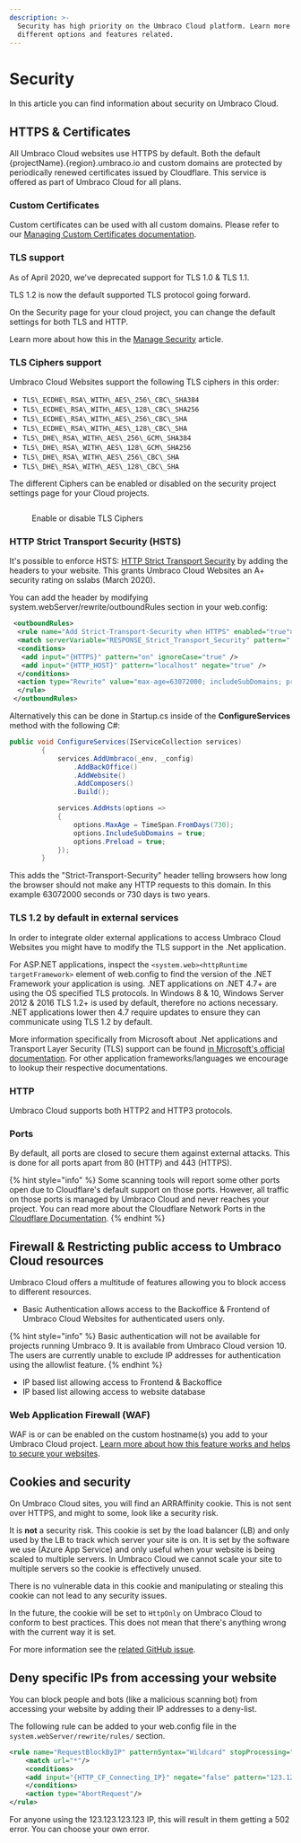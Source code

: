 ```yaml
---
description: >-
  Security has high priority on the Umbraco Cloud platform. Learn more about the
  different options and features related.
---
```


# Security

In this article you can find information about security on Umbraco Cloud.

## HTTPS & Certificates

All Umbraco Cloud websites use HTTPS by default. Both the default {projectName}.{region}.umbraco.io and custom domains are protected by periodically renewed certificates issued by Cloudflare. This service is offered as part of Umbraco Cloud for all plans.

### Custom Certificates

Custom certificates can be used with all custom domains. Please refer to our [Managing Custom Certificates documentation](../../../go-live/manage-hostnames/security-certificates.md).

### TLS support

As of April 2020, we've deprecated support for TLS 1.0 & TLS 1.1.

TLS 1.2 is now the default supported TLS protocol going forward.

On the Security page for your cloud project, you can change the default settings for both TLS and HTTP.

Learn more about how this in the [Manage Security](managing-transport-security.md) article.

### TLS Ciphers support

Umbraco Cloud Websites support the following TLS ciphers in this order:

* `TLS\_ECDHE\_RSA\_WITH\_AES\_256\_CBC\_SHA384`
* `TLS\_ECDHE\_RSA\_WITH\_AES\_128\_CBC\_SHA256`
* `TLS\_ECDHE\_RSA\_WITH\_AES\_256\_CBC\_SHA`
* `TLS\_ECDHE\_RSA\_WITH\_AES\_128\_CBC\_SHA`
* `TLS\_DHE\_RSA\_WITH\_AES\_256\_GCM\_SHA384`
* `TLS\_DHE\_RSA\_WITH\_AES\_128\_GCM\_SHA256`
* `TLS\_DHE\_RSA\_WITH\_AES\_256\_CBC\_SHA`
* `TLS\_DHE\_RSA\_WITH\_AES\_128\_CBC\_SHA`

The different Ciphers can be enabled or disabled on the security project settings page for your Cloud projects.

<figure><img src="../../../.gitbook/assets/image (7) (1) (1).png" alt=""><figcaption><p>Enable or disable TLS Ciphers</p></figcaption></figure>

### HTTP Strict Transport Security (HSTS)

It's possible to enforce HSTS: [HTTP Strict Transport Security](https://en.wikipedia.org/wiki/HTTP_Strict_Transport_Security) by adding the headers to your website. This grants Umbraco Cloud Websites an A+ security rating on sslabs (March 2020).

You can add the header by modifying system.webServer/rewrite/outboundRules section in your web.config:

```xml
 <outboundRules>
  <rule name="Add Strict-Transport-Security when HTTPS" enabled="true">
  <match serverVariable="RESPONSE_Strict_Transport_Security" pattern=".*" />
  <conditions>
   <add input="{HTTPS}" pattern="on" ignoreCase="true" />
   <add input="{HTTP_HOST}" pattern="localhost" negate="true" />
  </conditions>
  <action type="Rewrite" value="max-age=63072000; includeSubDomains; preload" />
  </rule>
 </outboundRules>
```

Alternatively this can be done in Startup.cs inside of the **ConfigureServices** method with the following C#:

```csharp
public void ConfigureServices(IServiceCollection services)
        {
            services.AddUmbraco(_env, _config)
                .AddBackOffice()
                .AddWebsite()
                .AddComposers()
                .Build();

            services.AddHsts(options =>
            {
                options.MaxAge = TimeSpan.FromDays(730);
                options.IncludeSubDomains = true;
                options.Preload = true;
            });
        }
```

This adds the "Strict-Transport-Security" header telling browsers how long the browser should not make any HTTP requests to this domain. In this example 63072000 seconds or 730 days is two years.

### TLS 1.2 by default in external services

In order to integrate older external applications to access Umbraco Cloud Websites you might have to modify the TLS support in the .Net application.

For ASP.NET applications, inspect the `<system.web><httpRuntime targetFramework>` element of web.config to find the version of the .NET Framework your application is using. .NET applications on .NET 4.7+ are using the OS specified TLS protocols. In Windows 8 & 10, Windows Server 2012 & 2016 TLS 1.2+ is used by default, therefore no actions necessary. .NET applications lower then 4.7 require updates to ensure they can communicate using TLS 1.2 by default.

More information specifically from Microsoft about .Net applications and Transport Layer Security (TLS) support can be found [in Microsoft's official documentation](https://docs.microsoft.com/en-us/dotnet/framework/network-programming/tls#audit-your-code-and-make-code-changes). For other application frameworks/languages we encourage to lookup their respective documentations.

### HTTP

Umbraco Cloud supports both HTTP2 and HTTP3 protocols.

### Ports

By default, all ports are closed to secure them against external attacks. This is done for all ports apart from 80 (HTTP) and 443 (HTTPS).

{% hint style="info" %}
Some scanning tools will report some other ports open due to Cloudflare's default support on those ports. However, all traffic on those ports is managed by Umbraco Cloud and never reaches your project. You can read more about the Cloudflare Network Ports in the [Cloudflare Documentation](https://developers.cloudflare.com/fundamentals/reference/network-ports/).
{% endhint %}

## Firewall & Restricting public access to Umbraco Cloud resources

Umbraco Cloud offers a multitude of features allowing you to block access to different resources.

* Basic Authentication allows access to the Backoffice & Frontend of Umbraco Cloud Websites for authenticated users only.

{% hint style="info" %}
Basic authentication will not be available for projects running Umbraco 9. It is available from Umbraco Cloud version 10. The users are currently unable to exclude IP addresses for authentication using the allowlist feature.
{% endhint %}

* IP based list allowing access to Frontend & Backoffice
* IP based list allowing access to website database

### Web Application Firewall (WAF)

WAF is or can be enabled on the custom hostname(s) you add to your Umbraco Cloud project. [Learn more about how this feature works and helps to secure your websites](web-application-firewall.md).

## Cookies and security

On Umbraco Cloud sites, you will find an ARRAffinity cookie. This is not sent over HTTPS, and might to some, look like a security risk.

It is **not** a security risk. This cookie is set by the load balancer (LB) and only used by the LB to track which server your site is on. It is set by the software we use (Azure App Service) and only useful when your website is being scaled to multiple servers. In Umbraco Cloud we cannot scale your site to multiple servers so the cookie is effectively unused.

There is no vulnerable data in this cookie and manipulating or stealing this cookie can not lead to any security issues.

In the future, the cookie will be set to `HttpOnly` on Umbraco Cloud to conform to best practices. This does not mean that there's anything wrong with the current way it is set.

For more information see the [related GitHub issue](https://github.com/Azure/app-service-announcements/issues/12).

## Deny specific IPs from accessing your website

You can block people and bots (like a malicious scanning bot) from accessing your website by adding their IP addresses to a deny-list.

The following rule can be added to your web.config file in the `system.webServer/rewrite/rules/` section.

```xml
<rule name="RequestBlockByIP" patternSyntax="Wildcard" stopProcessing="true">
    <match url="*"/>
    <conditions>
    <add input="{HTTP_CF_Connecting_IP}" negate="false" pattern="123.123.123.123"/>
    </conditions>
    <action type="AbortRequest"/>
</rule>
```

For anyone using the 123.123.123.123 IP, this will result in them getting a 502 error. You can choose your own error.
